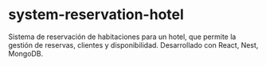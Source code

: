 # system-reservation-hotel
Sistema de reservación de habitaciones para un hotel, que permite la gestión de reservas, clientes y disponibilidad. Desarrollado con React, Nest, MongoDB.
